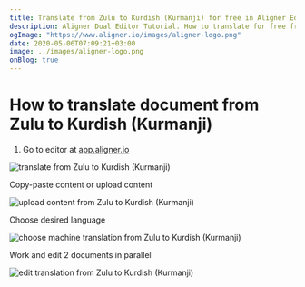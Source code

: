 ```yaml
---
title: Translate from Zulu to Kurdish (Kurmanji) for free in Aligner Editor
description: Aligner Dual Editor Tutorial. How to translate for free from Zulu to Kurdish (Kurmanji). Aligner is multilingual document management platform. 
ogImage: "https://www.aligner.io/images/aligner-logo.png"
date: 2020-05-06T07:09:21+03:00
image: ../images/aligner-logo.png
onBlog: true
---
```


# How to translate document from Zulu to Kurdish (Kurmanji)

1. Go to editor at [app.aligner.io](https://app.aligner.io "Aligner App web page")

![translate from Zulu to Kurdish (Kurmanji)](../aligner-blank-editor.png "translate from Zulu to Kurdish (Kurmanji)")

Copy-paste content or upload content

![upload content from Zulu to Kurdish (Kurmanji)](../aligner-uploaded-document.png "upload content from Zulu to Kurdish (Kurmanji)")

Choose desired language

![choose machine translation from Zulu to Kurdish (Kurmanji)](../aligner-language-dropdown.png "choose machine translation from Zulu to Kurdish (Kurmanji)")

Work and edit 2 documents in parallel

![edit translation from Zulu to Kurdish (Kurmanji)](../aligner-double-sitded-editor.png "edit translation from Zulu to Kurdish (Kurmanji)")

